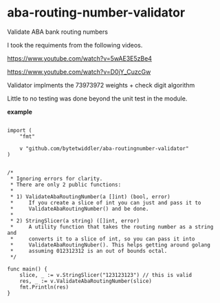 # aba-routing-number-validator
Validate ABA bank routing numbers

I took the requiments from the following videos.

https://www.youtube.com/watch?v=5wAE3E5zBe4

https://www.youtube.com/watch?v=D0jY_CuzcGw

Validator implments the 73973972 weights + check digit algorithm

Little to no testing was done beyond the unit test in the module. 

**example**
```package main

import (
	"fmt"

	v "github.com/bytetwiddler/aba-routingnumber-validator"
)


/* 
 * Ignoring errors for clarity.
 * There are only 2 public functions:
 *
 * 1) ValidateAbaRoutingNumber(a []int) (bool, error)
 *     If you create a slice of int you can just and pass it to
 *     ValidateAbaRoutingNumber() and be done.
 *
 * 2) StringSlicer(a string) ([]int, error) 
 *     A utility function that takes the routing number as a string and 
 *     converts it to a slice of int, so you can pass it into 
 *     ValidateAbaRoutingNuber(). This helps getting around golang 
 *     assuming 012312312 is an out of bounds octal.
 */ 
 
func main() {
	slice, _ := v.StringSlicer("123123123") // this is valid 
	res, _ := v.ValidateAbaRoutingNumber(slice)
	fmt.Println(res)
}
```

